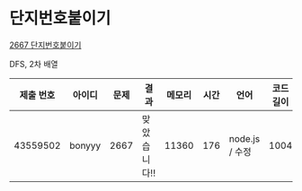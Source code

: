 # 단지번호붙이기

[2667 단지번호붙이기](https://www.acmicpc.net/problem/2667)

DFS, 2차 배열

| 제출 번호 | 아이디 | 문제 | 결과         | 메모리 | 시간 | 언어           | 코드 길이 |
| --------- | ------ | ---- | ------------ | ------ | ---- | -------------- | --------- |
| 43559502  | bonyyy | 2667 | 맞았습니다!! | 11360  | 176  | node.js / 수정 | 1004      |

